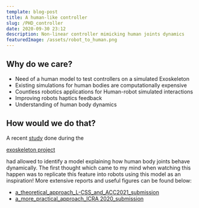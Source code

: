 ```yaml
---
template: blog-post
title: A human-like controller
slug: /PHD_controller
date: 2020-09-30 23:12
description: Non-linear controller mimicking human joints dynamics
featuredImage: /assets/robot_to_human.png
---
```

<!--StartFragment-->

## Why do we care?

* Need of a human model to test controllers on a simulated Exoskeleton
* Existing simulations for human bodies are computationally expensive
* Countless robotics applications for Human-robot simulated interactions
* Improving robots haptics feedback
* Understanding of human body dynamics

## How would we do that?

A recent [study](https://arxiv.org/abs/1809.10560) done during the

[exoskeleton project](https://nicolas-robotics-portfolio.netlify.app/exoskeleton)

had allowed to identify a model explaining how human body joints behave dynamically. The first thought which came to my mind when watching this happen was to replicate this feature into robots using this model as an inspiration! More extensive reports and useful figures can be found below:

* [a_theoretical_approach_L-CSS_and_ACC2021_submission](https://nicolas-robotics-portfolio-temp.netlify.app/static/be528f1a600b94e60ec2c7b4bfc85ba8/a_theoretical_approach_L-CSS_and_ACC2021_submission.pdf)
* [a_more_practical_approach_ICRA 2020_submission](https://nicolas-robotics-portfolio-temp.netlify.app/static/4a53ef2ec0caac4ad8bc95a8f2e879a0/a_more_practical_approach_ICRA%202020_submission.pdf)

<!--EndFragment-->